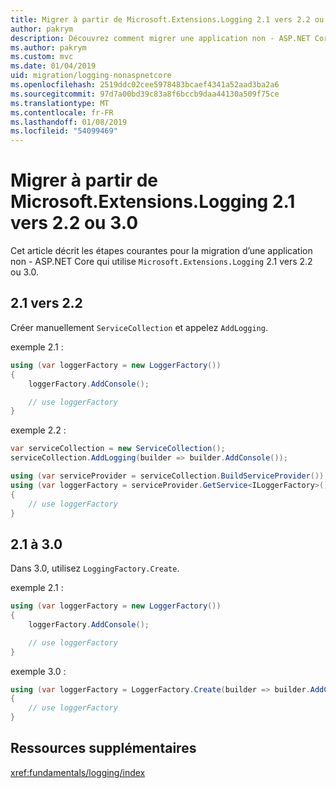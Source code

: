 ```yaml
---
title: Migrer à partir de Microsoft.Extensions.Logging 2.1 vers 2.2 ou 3.0
author: pakrym
description: Découvrez comment migrer une application non - ASP.NET Core qui utilise Microsoft.Extensions.Logging 2.1 vers 2.2 ou 3.0.
ms.author: pakrym
ms.custom: mvc
ms.date: 01/04/2019
uid: migration/logging-nonaspnetcore
ms.openlocfilehash: 2519ddc02cee5978483bcaef4341a52aad3ba2a6
ms.sourcegitcommit: 97d7a00bd39c83a8f6bccb9daa44130a509f75ce
ms.translationtype: MT
ms.contentlocale: fr-FR
ms.lasthandoff: 01/08/2019
ms.locfileid: "54099469"
---
```

# <a name="migrate-from-microsoftextensionslogging-21-to-22-or-30"></a>Migrer à partir de Microsoft.Extensions.Logging 2.1 vers 2.2 ou 3.0

Cet article décrit les étapes courantes pour la migration d’une application non - ASP.NET Core qui utilise `Microsoft.Extensions.Logging` 2.1 vers 2.2 ou 3.0.

## <a name="21-to-22"></a>2.1 vers 2.2

Créer manuellement `ServiceCollection` et appelez `AddLogging`.

exemple 2.1 :

```csharp
using (var loggerFactory = new LoggerFactory())
{
    loggerFactory.AddConsole();

    // use loggerFactory
}
```

exemple 2.2 :

```csharp
var serviceCollection = new ServiceCollection();
serviceCollection.AddLogging(builder => builder.AddConsole());

using (var serviceProvider = serviceCollection.BuildServiceProvider())
using (var loggerFactory = serviceProvider.GetService<ILoggerFactory>())
{
    // use loggerFactory
}
```

## <a name="21-to-30"></a>2.1 à 3.0

Dans 3.0, utilisez `LoggingFactory.Create`.

exemple 2.1 :

```csharp
using (var loggerFactory = new LoggerFactory())
{
    loggerFactory.AddConsole();

    // use loggerFactory
}
```

exemple 3.0 :

```csharp
using (var loggerFactory = LoggerFactory.Create(builder => builder.AddConsole()))
{
    // use loggerFactory
}
```

## <a name="additional-resources"></a>Ressources supplémentaires

<xref:fundamentals/logging/index>